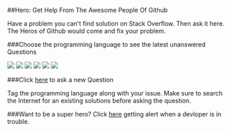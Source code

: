 ##Hero: Get Help 	From The Awesome People Of Github 

Have a problem you can't find solution on Stack Overflow. Then ask it here. The Heros of Github would come and fix your problem. 

###Choose the programming language to see the latest unanswered Questions

<a href="https://github.com/hackerkid/hero/labels/Javascript"><img src="https://github.com/hackerkid/hero/blob/master/images/javascript.png"></a>
<a href="https://github.com/hackerkid/hero/labels/PHP"><img src="https://github.com/hackerkid/hero/blob/master/images/php.png"></a>
<a href="https://github.com/hackerkid/hero/labels/C#"><img src="https://github.com/hackerkid/hero/blob/master/images/c%23.png"></a>
<a href="https://github.com/hackerkid/hero/labels/Python"><img src="https://github.com/hackerkid/hero/blob/master/images/python.png"></a>
<a href="https://github.com/hackerkid/hero/labels/CSS"><img src="https://github.com/hackerkid/hero/blob/master/images/css.png"></a>
<a href="https://github.com/hackerkid/hero/labels/jQuery"><img src="https://github.com/hackerkid/hero/blob/master/images/jquery.png"></a>

###Click [here](https://github.com/hackerkid/hero/issues/new) to ask a new Question

Tag the programming language along with your issue. Make sure to search the Internet for an existing solutions before asking the question. 

###Want to be a super hero? Click [here](https://github.com/hackerkid/hero/subscription) getting alert when a devloper is in trouble. 

